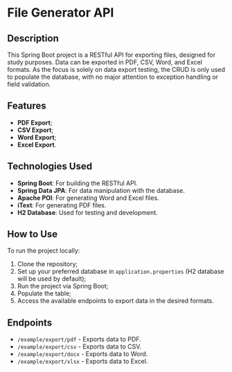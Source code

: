 # File Generator API

## Description
This Spring Boot project is a RESTful API for exporting files, designed for study purposes. Data can be exported in PDF, CSV, Word, and Excel formats. As the focus is solely on data export testing, the CRUD is only used to populate the database, with no major attention to exception handling or field validation.

## Features
- **PDF Export**;
- **CSV Export**;
- **Word Export**;
- **Excel Export**.

## Technologies Used
- **Spring Boot**: For building the RESTful API.
- **Spring Data JPA**: For data manipulation with the database.
- **Apache POI**: For generating Word and Excel files.
- **iText**: For generating PDF files.
- **H2 Database**: Used for testing and development.

## How to Use
To run the project locally:
1. Clone the repository;
2. Set up your preferred database in `application.properties` (H2 database will be used by default);
3. Run the project via Spring Boot;
4. Populate the table;
5. Access the available endpoints to export data in the desired formats.

## Endpoints
- `/example/export/pdf` - Exports data to PDF.
- `/example/export/csv` - Exports data to CSV.
- `/example/export/docx` - Exports data to Word.
- `/example/export/xlsx` - Exports data to Excel.
